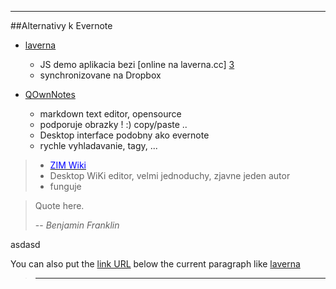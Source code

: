---------------------------------------------------------------------------------------------------------------------------
##Alternativy k Evernote

- [laverna][1]
  - JS demo aplikacia bezi [online na laverna.cc] [3]
  - synchronizovane na Dropbox
 
- [QOwnNotes][4]
  - markdown text editor, opensource
  - podporuje obrazky ! :) copy/paste ..
  - Desktop interface podobny ako evernote
  - rychle vyhladavanie, tagy, ...

>- [<font color=blue>ZIM Wiki</font>][5]
>- Desktop WiKi editor, velmi jednoduchy, zjavne jeden autor  
>- funguje   

> Quote here.
>
> -- <cite>Benjamin Franklin</cite>

asdasd 


You can also put the [link URL][1] below the current paragraph
like [laverna][2]

>---------------------------------------------------------------------------------------------------------------------------
 [1]: https://laverna.cc "Official Laverna site"
 [2]: https://github.com/Laverna/laverna "Laverna GitHub repo"
 [3]: https://laverna.cc "Laverna demo application"
 [4]: http://www.qownnotes.org "QOwnNotes: Plain-text file notepad with markdown support and ownCloud integration"
 [5]: http://zim-wiki.org/contribute.html "Zim - A Desktop Wiki"
